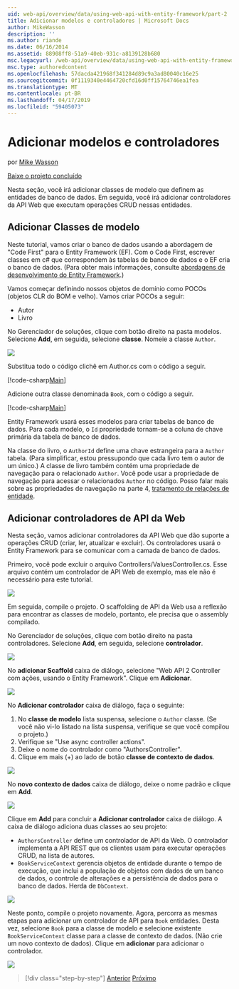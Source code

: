 ```yaml
---
uid: web-api/overview/data/using-web-api-with-entity-framework/part-2
title: Adicionar modelos e controladores | Microsoft Docs
author: MikeWasson
description: ''
ms.author: riande
ms.date: 06/16/2014
ms.assetid: 88908ff8-51a9-40eb-931c-a8139128b680
msc.legacyurl: /web-api/overview/data/using-web-api-with-entity-framework/part-2
msc.type: authoredcontent
ms.openlocfilehash: 57dacda421968f341284d89c9a3ad80040c16e25
ms.sourcegitcommit: 0f1119340e4464720cfd16d0ff15764746ea1fea
ms.translationtype: MT
ms.contentlocale: pt-BR
ms.lasthandoff: 04/17/2019
ms.locfileid: "59405073"
---
```

# <a name="add-models-and-controllers"></a>Adicionar modelos e controladores

por [Mike Wasson](https://github.com/MikeWasson)

[Baixe o projeto concluído](https://github.com/MikeWasson/BookService)

Nesta seção, você irá adicionar classes de modelo que definem as entidades de banco de dados. Em seguida, você irá adicionar controladores da API Web que executam operações CRUD nessas entidades.

## <a name="add-model-classes"></a>Adicionar Classes de modelo

Neste tutorial, vamos criar o banco de dados usando a abordagem de "Code First" para o Entity Framework (EF). Com o Code First, escrever classes em c# que correspondem às tabelas de banco de dados e o EF cria o banco de dados. (Para obter mais informações, consulte [abordagens de desenvolvimento do Entity Framework](https://msdn.microsoft.com/library/ms178359%28v=vs.110%29.aspx#dbfmfcf).)

Vamos começar definindo nossos objetos de domínio como POCOs (objetos CLR do BOM e velho). Vamos criar POCOs a seguir:

- Autor
- Livro

No Gerenciador de soluções, clique com botão direito na pasta modelos. Selecione **Add**, em seguida, selecione **classe**. Nomeie a classe `Author`.

![](part-2/_static/image1.png)

Substitua todo o código clichê em Author.cs com o código a seguir.

[!code-csharp[Main](part-2/samples/sample1.cs)]

Adicione outra classe denominada `Book`, com o código a seguir.

[!code-csharp[Main](part-2/samples/sample2.cs)]

Entity Framework usará esses modelos para criar tabelas de banco de dados. Para cada modelo, o `Id` propriedade tornam-se a coluna de chave primária da tabela de banco de dados.

Na classe do livro, o `AuthorId` define uma chave estrangeira para a `Author` tabela. (Para simplificar, estou pressupondo que cada livro tem o autor de um único.) A classe de livro também contém uma propriedade de navegação para o relacionado `Author`. Você pode usar a propriedade de navegação para acessar o relacionados `Author` no código. Posso falar mais sobre as propriedades de navegação na parte 4, [tratamento de relações de entidade](part-4.md).

## <a name="add-web-api-controllers"></a>Adicionar controladores de API da Web

Nesta seção, vamos adicionar controladores da API Web que dão suporte a operações CRUD (criar, ler, atualizar e excluir). Os controladores usará o Entity Framework para se comunicar com a camada de banco de dados.

Primeiro, você pode excluir o arquivo Controllers/ValuesController.cs. Esse arquivo contém um controlador de API Web de exemplo, mas ele não é necessário para este tutorial.

![](part-2/_static/image2.png)

Em seguida, compile o projeto. O scaffolding de API da Web usa a reflexão para encontrar as classes de modelo, portanto, ele precisa que o assembly compilado.

No Gerenciador de soluções, clique com botão direito na pasta controladores. Selecione **Add**, em seguida, selecione **controlador**.

![](part-2/_static/image3.png)

No **adicionar Scaffold** caixa de diálogo, selecione "Web API 2 Controller com ações, usando o Entity Framework". Clique em **Adicionar**.

![](part-2/_static/image4.png)

No **Adicionar controlador** caixa de diálogo, faça o seguinte:

1. No **classe de modelo** lista suspensa, selecione o `Author` classe. (Se você não vi-lo listado na lista suspensa, verifique se que você compilou o projeto.)
2. Verifique se "Use async controller actions".
3. Deixe o nome do controlador como &quot;AuthorsController&quot;.
4. Clique em mais (+) ao lado de botão **classe de contexto de dados**.

![](part-2/_static/image5.png)

No **novo contexto de dados** caixa de diálogo, deixe o nome padrão e clique em **Add**.

![](part-2/_static/image6.png)

Clique em **Add** para concluir a **Adicionar controlador** caixa de diálogo. A caixa de diálogo adiciona duas classes ao seu projeto:

- `AuthorsController` define um controlador de API da Web. O controlador implementa a API REST que os clientes usam para executar operações CRUD, na lista de autores.
- `BookServiceContext` gerencia objetos de entidade durante o tempo de execução, que inclui a população de objetos com dados de um banco de dados, o controle de alterações e a persistência de dados para o banco de dados. Herda de `DbContext`.

![](part-2/_static/image7.png)

Neste ponto, compile o projeto novamente. Agora, percorra as mesmas etapas para adicionar um controlador de API para `Book` entidades. Desta vez, selecione `Book` para a classe de modelo e selecione existente `BookServiceContext` classe para a classe de contexto de dados. (Não crie um novo contexto de dados). Clique em **adicionar** para adicionar o controlador.

![](part-2/_static/image8.png)

> [!div class="step-by-step"]
> [Anterior](part-1.md)
> [Próximo](part-3.md)
